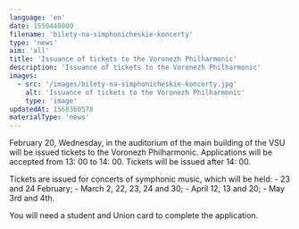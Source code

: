 ```yaml
---
language: 'en'
date: 1550448000
filename: 'bilety-na-simphonicheskie-koncerty'
type: 'news'
aim: 'all'
title: 'Issuance of tickets to the Voronezh Philharmonic'
description: 'Issuance of tickets to the Voronezh Philharmonic'
images:
  - src: '/images/bilety-na-simphonicheskie-koncerty.jpg'
    alt: 'Issuance of tickets to the Voronezh Philharmonic'
    type: 'image'
updatedAt: 1568360578
materialType: 'news'
---
```

February 20, Wednesday, in the auditorium of the main building of the VSU will be issued tickets to the Voronezh Philharmonic. Applications will be accepted from 13: 00 to 14: 00. Tickets will be issued after 14: 00.

Tickets are issued for concerts of symphonic music, which will be held: - 23 and 24 February; - March 2, 22, 23, 24 and 30; - April 12, 13 and 20; - May 3rd and 4th.

You will need a student and Union card to complete the application.
